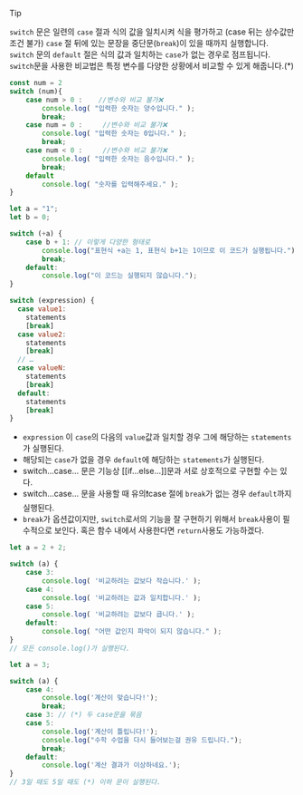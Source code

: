 >[!tip]
>`switch` 문은 일련의 `case` 절과 식의 값을 일치시켜 식을 평가하고
>(case 뒤는 상수값만 조건 불가)
> `case` 절 뒤에 있는 문장을 중단문(`break`)이 있을 때까지 실행합니다. 
>`switch` 문의 `default` 절은 식의 값과 일치하는 `case`가 없는 경우로 점프됩니다.
>`switch`문을 사용한 비교법은 특정 변수를 다양한 상황에서 비교할 수 있게 해줍니다.(*)

```javascript
const num = 2
switch (num){
	case num > 0 :    //변수와 비교 불가❌
		console.log( "입력한 숫자는 양수입니다." );
		break;
	case num = 0 :     //변수와 비교 불가❌
		console.log( "입력한 숫자는 0입니다." );
		break;
	case num < 0 :     //변수와 비교 불가❌
		console.log( "입력한 숫자는 음수입니다." );
		break;
	default
		console.log( "숫자를 입력해주세요." );
}
```

```javascript
let a = "1";
let b = 0;

switch (+a) {
	case b + 1: // 이렇게 다양한 형태로 
		console.log("표현식 +a는 1, 표현식 b+1는 1이므로 이 코드가 실행됩니다.");
		break;
	default:
		console.log("이 코드는 실행되지 않습니다.");
}
```

```javascript
switch (expression) {
  case value1:
    statements
    [break]
  case value2:
    statements
    [break]
  // …
  case valueN:
    statements
    [break]
  default:
    statements
    [break]
}
```

- `expression` 이 `case`의 다음의 `value`값과 일치할 경우 그에 해당하는 `statements`가 실행된다.
- 해당되는 `case`가 없을 경우 `default`에 해당하는 `statements`가 실행된다.
- switch...case... 문은 기능상 [[if...else...]]문과 서로 상호적으로 구현할 수는 있다.
- switch...case... 문을 사용할 때 유의❗️case 절에 `break`가 없는 경우 `default`까지 실행된다. 
- `break`가 옵션값이지만, `switch`로서의 기능을 잘 구현하기 위해서 `break`사용이 필수적으로 보인다. 혹은 함수 내에서 사용한다면 `return`사용도 가능하겠다.
```javascript
let a = 2 + 2;

switch (a) {
	case 3:
		console.log( '비교하려는 값보다 작습니다.' );
	case 4:
		console.log( '비교하려는 값과 일치합니다.' );
	case 5:
		console.log( '비교하려는 값보다 큽니다.' );
	default:
		console.log( "어떤 값인지 파악이 되지 않습니다." );
}
// 모든 console.log()가 실행된다.
```

```javascript
let a = 3;

switch (a) {
	case 4:
		console.log('계산이 맞습니다!');
		break;
	case 3: // (*) 두 case문을 묶음
	case 5:
		console.log('계산이 틀립니다!');
		console.log("수학 수업을 다시 들어보는걸 권유 드립니다.");
		break;
	default:
		console.log('계산 결과가 이상하네요.');
}
// 3일 때도 5일 때도 (*) 이하 문이 실행된다.
```